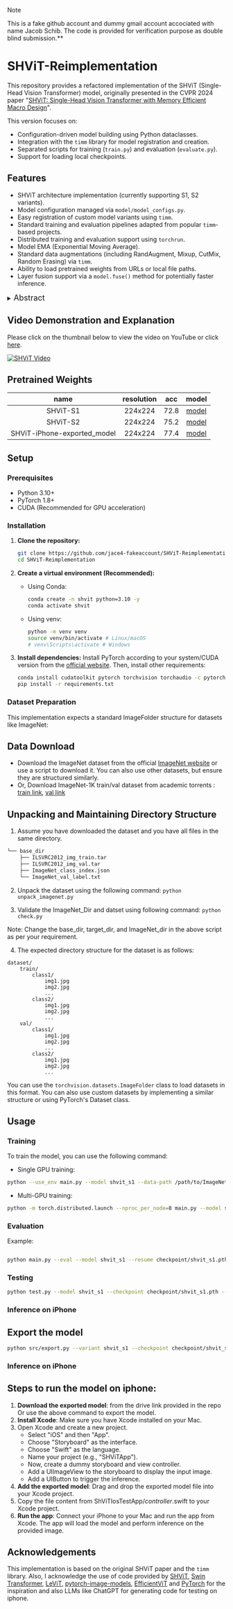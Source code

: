 > [!NOTE]
> This is a fake github account and dummy gmail account accociated with name Jacob Schib. The code is provided for verification purpose as double blind submission.\*\*

# SHViT-Reimplementation

This repository provides a refactored implementation of the SHViT (Single-Head Vision Transformer) model, originally presented in the CVPR 2024 paper "[SHViT: Single-Head Vision Transformer with Memory Efficient Macro Design](https://arxiv.org/abs/2311.11315)".

This version focuses on:

- Configuration-driven model building using Python dataclasses.
- Integration with the `timm` library for model registration and creation.
- Separated scripts for training (`train.py`) and evaluation (`evaluate.py`).
- Support for loading local checkpoints.

## Features

- SHViT architecture implementation (currently supporting S1, S2 variants).
- Model configuration managed via `model/model_configs.py`.
- Easy registration of custom model variants using `timm`.
- Standard training and evaluation pipelines adapted from popular `timm`-based projects.
- Distributed training and evaluation support using `torchrun`.
- Model EMA (Exponential Moving Average).
- Standard data augmentations (including RandAugment, Mixup, CutMix, Random Erasing) via `timm`.
- Ability to load pretrained weights from URLs or local file paths.
- Layer fusion support via a `model.fuse()` method for potentially faster inference.

<details>
  <summary>
  <font size="+1">Abstract</font>
  </summary>
 High computational costs remain a significant barrier to deploying Vision Transformers (ViTs) in resource-constrained applications. This paper investigates the Single-Head Vision Transformer (SHViT) , an architecture designed for efficiency through a macro-level convolutional stem and a micro-level partial Single-Head Self-Attention (SHSA) mechanism. We present a reimplementation and analysis of the SHViT-S1 and S2 variants. While our implementation successfully replicates the original parameter counts, benchmarking on ImageNet-1k revealed significant discrepancies compared to the original report; our SHViT-S1 achieved 69.6\% Top-1 accuracy with approximately 11k images/sec throughput on an NVIDIA RTX 3060, notably lower than the originally published accuracy and differing significantly in calculated FLOPs. Enhancements explored included the addition of a token pruning method. Furthermore, sensitivity analysis on the SHSA partial ratio and an ablation study on the convolutional stem depth provided insights generally supporting the rationale behind these specific design choices. This work offers a practical baseline on accessible hardware, a critical analysis highlighting performance replication challenges, and insights into SHViT's design trade-offs.
</details>

## Video Demonstration and Explanation

Please click on the thumbnail below to view the video on YouTube or click [here](https://youtu.be/WtfPZht9YxA).

[![SHViT Video](assets/shvit_picture.png)](https://youtu.be/WtfPZht9YxA)

## Pretrained Weights

|            name             | resolution | acc  |                                             model                                              |
| :-------------------------: | :--------: | :--: | :--------------------------------------------------------------------------------------------: |
|          SHViT-S1           |  224x224   | 72.8 | [model](https://drive.google.com/file/d/11CdlRZO3rA9vDkZ0U0TYC7ilFOELSTCq/view?usp=drive_link) |
|          SHViT-S2           |  224x224   | 75.2 | [model](https://drive.google.com/file/d/11Dux0vK3puFgn-49IXxg6WsK_RZmA5XQ/view?usp=drive_link) |
| SHViT-iPhone-exported_model |  224x224   | 77.4 | [model](https://drive.google.com/drive/folders/1nmeeAJaGw7gnOTMT2x2c2jGlMiFE5Xym?usp=sharing)  |

## Setup

### Prerequisites

- Python 3.10+
- PyTorch 1.8+
- CUDA (Recommended for GPU acceleration)

### Installation

1.  **Clone the repository:**

    ```bash
    git clone https://github.com/jace4-fakeaccount/SHViT-Reimplementation.git
    cd SHViT-Reimplementation
    ```

2.  **Create a virtual environment (Recommended):**

    - Using Conda:
      ```bash
      conda create -n shvit python=3.10 -y
      conda activate shvit
      ```
    - Using venv:
      ```bash
      python -m venv venv
      source venv/bin/activate # Linux/macOS
      # venv\Scripts\activate # Windows
      ```

3.  **Install dependencies:**
    Install PyTorch according to your system/CUDA version from the [official website](https://pytorch.org/). Then, install other requirements:
    ```bash
    conda install cudatoolkit pytorch torchvision torchaudio -c pytorch
    pip install -r requirements.txt
    ```

### Dataset Preparation

This implementation expects a standard ImageFolder structure for datasets like ImageNet:

## Data Download

- Download the ImageNet dataset from the official [ImageNet website](http://www.image-net.org/download-images) or use a script to download it. You can also use other datasets, but ensure they are structured similarly.
- Or, Download ImageNet-1K train/val dataset from academic torrents : [train link](https://academictorrents.com/details/a306397ccf9c2ead27155983c254227c0fd938e2), [val link](https://academictorrents.com/details/5d6d0df7ed81efd49ca99ea4737e0ae5e3a5f2e5)

## Unpacking and Maintaining Directory Structure

1. Assume you have downloaded the dataset and you have all files in the same directory.

```bash
└── base_dir
    ├── ILSVRC2012_img_train.tar
    ├── ILSVRC2012_img_val.tar
    ├── ImageNet_class_index.json
    └── ImageNet_val_label.txt
```

2. Unpack the dataset using the following command: `python unpack_imagenet.py `

3. Validate the ImageNet_Dir and datset using following command: `python check.py`

Note: Change the base_dir, target_dir, and ImageNet_dir in the above script as per your requirement.

4. The expected directory structure for the dataset is as follows:

```
dataset/
    train/
        class1/
            img1.jpg
            img2.jpg
            ...
        class2/
            img1.jpg
            img2.jpg
            ...
    val/
        class1/
            img1.jpg
            img2.jpg
            ...
        class2/
            img1.jpg
            img2.jpg
            ...
```

You can use the `torchvision.datasets.ImageFolder` class to load datasets in this format.
You can also use custom datasets by implementing a similar structure or using PyTorch's Dataset class.

## Usage

### Training

To train the model, you can use the following command:

- Single GPU training:

```bash
python --use_env main.py --model shvit_s1 --data-path /path/to/ImageNet --dist-eval --weight-decay 0.025
```

- Multi-GPU training:

```bash
python -m torch.distributed.launch --nproc_per_node=8 main.py --model shvit_s1 --data-path /path/to/ImageNet --dist-eval --weight-decay 0.025
```

### Evaluation

Example:

```bash

python main.py --eval --model shvit_s1 --resume checkpoint/shvit_s1.pth --data-path /path/to/ImageNet --input-size 256
```

### Testing

```bash
python test.py --model shvit_s1 --checkpoint checkpoint/shvit_s1.pth --image-path data/<image>.jpg --input-size 256 --download-lables
```

### Inference on iPhone

## Export the model

```bash
python src/export.py --variant shvit_s1 --checkpoint checkpoint/shvit_s1.pth --output-file /path/to/output_model_dir/ --platform ios
```

### Inference on iPhone

## Steps to run the model on iphone:

1. **Download the exported model**: from the drive link provided in the repo Or use the above command to export the model.
2. **Install Xcode**: Make sure you have Xcode installed on your Mac.
3. Open Xcode and create a new project.
   - Select "iOS" and then "App".
   - Choose "Storyboard" as the interface.
   - Choose "Swift" as the language.
   - Name your project (e.g., "SHViTApp").
   - Now, create a dummy storyboard and view controller.
   - Add a UIImageView to the storyboard to display the input image.
   - Add a UIButton to trigger the inference.
4. **Add the exported model**: Drag and drop the exported model file into your Xcode project.
5. Copy the file content from ShViTIosTestApp/_controller_.swift to your Xcode project.
6. **Run the app**: Connect your iPhone to your Mac and run the app from Xcode. The app will load the model and perform inference on the provided image.

## Acknowledgements

This implementation is based on the original SHViT paper and the `timm` library.
Also, I acknowledge the use of code provided by [SHViT](https://github.com/ysj9909/SHViT), [Swin Transformer](https://github.com/microsoft/swin-transformer), [LeViT](https://github.com/facebookresearch/LeViT), [pytorch-image-models](https://github.com/rwightman/pytorch-image-models), [EfficientViT](https://github.com/microsoft/Cream/tree/main/EfficientViT) and [PyTorch](https://github.com/pytorch/pytorch) for the inspiration and also LLMs like ChatGPT for generating code for testing on iphone.
